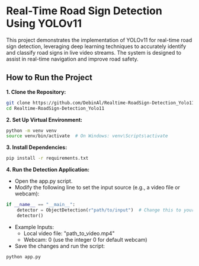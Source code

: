 # Real-Time Road Sign Detection Using YOLOv11
This project demonstrates the implementation of YOLOv11 for real-time road sign detection, leveraging deep learning techniques to accurately identify and classify road signs in live video streams. The system is designed to assist in real-time navigation and improve road safety.

## How to Run the Project
**1. Clone the Repository:**
```bash
git clone https://github.com/DebinAl/Realtime-RoadSign-Detection_Yolo11.git
cd Realtime-RoadSign-Detection_Yolo11
```

**2. Set Up Virtual Environment:**
```bash
python -m venv venv
source venv/bin/activate  # On Windows: venv\Scripts\activate
```

**3. Install Dependencies:**
```bash
pip install -r requirements.txt
```

**4. Run the Detection Application:**
- Open the app.py script.
- Modify the following line to set the input source (e.g., a video file or webcam):
```python
if __name__ == "__main__":
    detector = ObjectDetection(r"path/to/input")  # Change this to your desired input
    detector()
```
- Example Inputs:
  - Local video file: "path_to_video.mp4"
  - Webcam: 0 (use the integer 0 for default webcam)
- Save the changes and run the script:
```bash
python app.py

```
